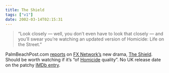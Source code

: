 ```yaml
---
title: The Shield
tags: ["v1"]
date: 2002-03-14T02:15:31
---
```


> &#8220;Look closely &#8212; well, you don&#8217;t even have to look that closely &#8212; and you&#8217;ll swear you&#8217;re watching an updated version of Homicide: Life on the Street.&#8221;

PalmBeachPost.com [reports][1] on [FX Network&#8217;s][2] new drama, [The Shield][3]. Should be worth watching if it&#8217;s &#8220;of [Homicide][4] quality&#8221;. No UK release date on the patchy [IMDb entry][5].

[1]: http://www.gopbi.com/partners/pbpost/epaper/editions/tuesday/accent_c3d83368e5934201000c.html
[2]: http://www.fxnetworks.com/
[3]: http://www.fxnetworks.com/shows/originals/the_shield/ "'The road to justice is twisted'. So they say."
[4]: http://members.aol.com/hlots98/
[5]: http://uk.imdb.com/Title?0306390
